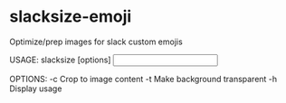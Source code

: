 # slacksize-emoji
Optimize/prep images for slack custom emojis

USAGE:
	slacksize [options] <input> <output>

OPTIONS:
	-c     Crop to image content
	-t     Make background transparent
	-h     Display usage
